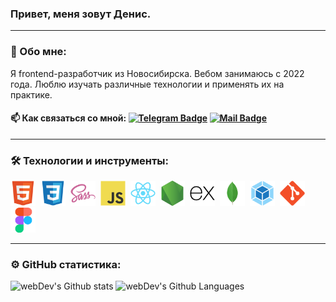 ### Привет, меня зовут Денис.

---
### 🧑 Обо мне:
Я frontend-разработчик из Новосибирска. Вебом занимаюсь с 2022 года. Люблю изучать различные технологии и применять их на практике.

#### :mailbox: Как связаться со мной: [![Telegram Badge](https://img.shields.io/badge/-Manaev_Denis-blue?style=flat&logo=Telegram&logoColor=white)](https://t.me/manaewd) [![Mail Badge](https://img.shields.io/badge/Mail-005FF9.svg?style=flat&logo=maildotru&logoColor=white)](mailto:manaewd@yandex.ru)
---

### 🛠 Технологии и инструменты:

<div>
  <img src="https://github.com/devicons/devicon/blob/master/icons/html5/html5-original.svg" title="html5" alt="html5" width="40" height="40"/>&nbsp
  <img src="https://github.com/devicons/devicon/blob/master/icons/css3/css3-original.svg" title="css" alt="css" width="40" height="40"/>&nbsp
  <img src="https://github.com/devicons/devicon/blob/master/icons/sass/sass-original.svg" title="sass/scss" alt="sass/scss" width="40" height="40"/>&nbsp;
  <img src="https://github.com/devicons/devicon/blob/master/icons/javascript/javascript-original.svg" title="javascript" alt="javascript" width="40" height="40"/>&nbsp
  <img src="https://github.com/devicons/devicon/blob/master/icons/react/react-original.svg" title="reactjs" alt="reactjs" width="40" height="40"/>&nbsp
  <img src="https://github.com/devicons/devicon/blob/master/icons/nodejs/nodejs-original.svg" title="nodejs" alt="nodejs" width="40" height="40"/>&nbsp
  <img src="https://github.com/devicons/devicon/blob/master/icons/express/express-original.svg" title="express" alt="express" width="40" height="40"/>&nbsp
  <img src="https://github.com/devicons/devicon/blob/master/icons/mongodb/mongodb-original.svg" title="mongodb" alt="mongodb" width="40" height="40"/>&nbsp
  <img src="https://github.com/devicons/devicon/blob/master/icons/webpack/webpack-original.svg" title="webpack" alt="webpack" width="40" height="40"/>&nbsp;
  <img src="https://github.com/devicons/devicon/blob/master/icons/git/git-original.svg" title="git" alt="git" width="40" height="40"/>&nbsp
  <img src="https://github.com/devicons/devicon/blob/master/icons/figma/figma-original.svg" title="figma" alt="figma" width="40" height="40"/>&nbsp;
</div>

---

### ⚙️ GitHub статистика:

<div>
  <img width="51%" align="top"  src="http://github-readme-streak-stats.herokuapp.com?user=Manaewd&theme=dark&background=000000" alt="webDev's Github stats" />
  <img  width="47%" alt="webDev's Github Languages" src="https://github-readme-stats-sigma-five.vercel.app/api/top-langs/?username=Manaewd&layout=compact&theme=vision-friendly-dark" />
</div>

